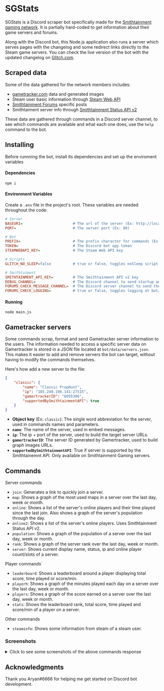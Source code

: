 # SGStats
SGStats is a Discord scraper bot specifically made for the [Smithtainment gaming network](https://forums.smithtainment.com/).
It is partially hard-coded to get information about their game servers and forums.

Along with the Discord bot, this Node.js application also runs a server which serves pages with the changelog and some redirect links directly to the Steam game servers.
You can check the live version of the bot with the updated changelog on [Glitch.com](https://sgstats.glitch.me/).

## Scraped data
Some of the data gathered for the network members includes:
- [gametracker.com](https://www.gametracker.com) data and generated images
- Steam user basic information through [Steam Web API](https://steamcommunity.com/dev)
- [Smithtainment Forums](https://forums.smithtainment.com/) specific posts
- Smithtaiment server info through [Smithtainment Status API v2](https://status.smithtainment.com/api/)

These data are gathered through commands in a Discord server channel, to see which commands are available and what each one does, use the ``help`` command to the bot.

## Installing
Before runnning the bot, install its dependencies and set up the enviroment variables

#### Dependencies
```console
npm i
```

#### Environment Variables
Create a ``.env`` file in the project's root. These variables are needed throughout the code:
```ini
# Server
BASEURI=                       # The url of the server (Ex: http://localhost)
PORT=                          # The server port (Ex: 80)

# Bot
PREFIX=                        # The prefix character for commands (Ex: !!)
TOKEN=                         # The Discord bot app token
STEAMWEBAPI_KEY=               # The Steam Web API key

# Scripts
GLITCH_NO_SLEEP=false          # true or false, toggles noSleep script for Glitch.com

# Smithtaiment
SMITHTAINMENT_API_KEY=         # The Smithtainment API v2 key
DEBUG_CHANNEL=                 # The Discord channel to send startup and specific error messages
FORUMS_CHECK_MESSAGE_CHANNEL=  # The Discord server channel to send the forums sections logs
FORUMS_CHECK_LOGGING=          # true or false, toggles logging at bot/commands/forums.js
```

#### Running
```console
node main.js
```

## Gametracker servers
Some commands scrap, format and send Gametracker server information to the users. 
The information needed to access a specific server data on Gamertracker is stored in a JSON file located at
``bot/data/servers.json``. This makes it easier to add and remove servers the bot can target, without having to modify the commands themselves.

Here's how add a new server to the file:
```json
{
    "classic": {
        "name": "Classic PropHunt",
        "ip": "185.249.196.141:27515",
        "gamertrackerID": "6055306",
        "supportedBySmithtainmentAPI": true
    }
}
```
- **Object key** (Ex: ``classic``): The single word abbreviation for the server, used in commands
names and parameters.
- **``name``**: The name of the server, used in embed messages.
- **``ip``**: The ip + port of the server, used to build the target server URLs.
- **``gamertrackerID``**: The server ID generated by Gamertracker, used to build graph images URLs.
- **``supportedBySmithtainmentAPI``**: True if server is supported by the Smithtainemnt API. Only available on Smithtainment Gaming servers.

## Commands
Server commands
- `join`: Generates a link to quickly join a server.
- `map`: Shows a graph of the most used maps in a server over the last day, week or month.
- `online`: Shows a list of the server's online players and their time played since the last join. Also shows a graph of the server's population through the day.
- `online2`: Shows a list of the server's online players. Uses Smithtainment Status API v2.
- `population`: Shows a graph of the population of a server over the last day, week or month.
- `rank`: Shows a graph of the server rank over the last day, week or month.
- `server`: Shows current display name, status, ip and online player count/slots of a server.

Player commands`
- `leaderboard`: Shows a leaderboard around a player displaying total score, time played or score/min.
- `playerh`: Shows a graph of the minutes played each day on a server over the last day, week or month.
- `players`: Shows a graph of the score earned on a server over the last day, week or month.
- `stats`: Shows the leaderboard rank, total score, time played and score/min of a player on a server.

Other commands
- `steaminfo`: Shows some information from steam of a steam user.
### Screenshots
<details>
    <summary>Click to see some screenshots of the above commands response</summary>
    <p>
        <img width="300" src="https://user-images.githubusercontent.com/44736064/68536758-b2bbf080-0336-11ea-9b4c-a8491c36ee09.png">
        <img width="300" src="https://user-images.githubusercontent.com/44736064/68536759-b2bbf080-0336-11ea-9fa4-1e544c229c3a.png">
        <img width="300" src="https://user-images.githubusercontent.com/44736064/68536761-b3548700-0336-11ea-8c4e-31a1f2e7410b.png">
        <img width="300" src="https://user-images.githubusercontent.com/44736064/68536760-b3548700-0336-11ea-85f1-ba2f7aa64662.png">
        <img width="300" src="https://user-images.githubusercontent.com/44736064/68536784-25c56700-0337-11ea-8dda-f19727cb4ed5.png">
    <p>
</details>
  
## Acknowledgments
Thank you Aryan#6666 for helping me get started on Discord bot development.
